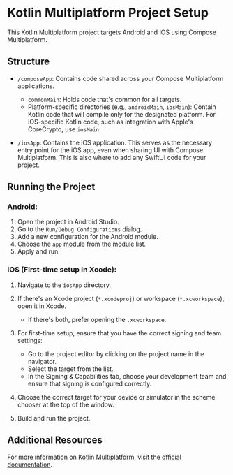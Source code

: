 # Kotlin Multiplatform Project Setup

This Kotlin Multiplatform project targets Android and iOS using Compose Multiplatform.

## Structure

- `/composeApp`: Contains code shared across your Compose Multiplatform applications.
  - `commonMain`: Holds code that's common for all targets.
  - Platform-specific directories (e.g., `androidMain`, `iosMain`): Contain Kotlin code that will
    compile only for the designated platform. For iOS-specific Kotlin code, such as integration with
    Apple's CoreCrypto, use `iosMain`.

- `/iosApp`: Contains the iOS application. This serves as the necessary entry point for the iOS app,
  even when sharing UI with Compose Multiplatform. This is also where to add any SwiftUI code for
  your project.

## Running the Project

### Android:

1. Open the project in Android Studio.
2. Go to the `Run/Debug Configurations` dialog.
3. Add a new configuration for the Android module.
4. Choose the `app` module from the module list.
5. Apply and run.

### iOS (First-time setup in Xcode):

1. Navigate to the `iosApp` directory.
2. If there's an Xcode project (`*.xcodeproj`) or workspace (`*.xcworkspace`), open it in Xcode.

   - If there's both, prefer opening the `.xcworkspace`.

3. For first-time setup, ensure that you have the correct signing and team settings:

   - Go to the project editor by clicking on the project name in the navigator.
   - Select the target from the list.
   - In the Signing & Capabilities tab, choose your development team and ensure that signing is
     configured correctly.

4. Choose the correct target for your device or simulator in the scheme chooser at the top of the
   window.
5. Build and run the project.

## Additional Resources

For more information on Kotlin Multiplatform, visit
the [official documentation](https://www.jetbrains.com/help/kotlin-multiplatform-dev/get-started.html).
